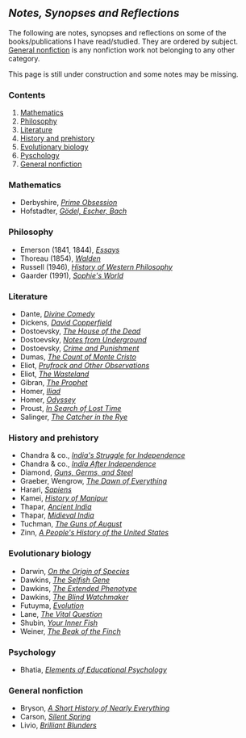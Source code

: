 ## _Notes, Synopses and Reflections_

The following are notes, synopses and reflections on some of the books/publications I have read/studied. They are ordered by subject. [General nonfiction](#general-nonfiction) is any nonfiction work not belonging to any other category.

This page is still under construction and some notes may be missing.

### Contents

1. [Mathematics](#mathematics)
2. [Philosophy](#philosophy)
3. [Literature](#literature)
4. [History and prehistory](#history-and-prehistory)
5. [Evolutionary biology](#evolutionary-biology)
6. [Pyschology](#psychology)
7. [General nonfiction](#general-nonfiction)

### Mathematics

- Derbyshire, [_Prime Obsession_](general-nonfiction/derbyshire-prime-obsession.pdf)
- Hofstadter, [_Gödel, Escher, Bach_](general-nonfiction/hofstadter-geb.md)

### Philosophy

- Emerson (1841, 1844), [_Essays_](philosophy/emerson-essays.md)
- Thoreau (1854), [_Walden_](philosophy/thoreau-walden.md)
- Russell (1946), [_History of Western Philosophy_](philosophy/russell-western-philosophy.md)
- Gaarder (1991), [_Sophie's World_](philosophy/gaarder-sophies-world.md)

### Literature

- Dante, [_Divine Comedy_](classics/dante-alighieri-commedia.md)
- Dickens, [_David Copperfield_](classics/dickens-david-copperfield.md)
- Dostoevsky, [_The House of the Dead_](classics/dostoevsky-dead-house.md)
- Dostoevsky, [_Notes from Underground_](classics/dostoevsky-underground.md)
- Dostoevsky, [_Crime and Punishment_](classics/dostoevsky-c&p.md)
- Dumas, [_The Count of Monte Cristo_](classics/dumas-monte-cristo.pdf)
- Eliot, [_Prufrock and Other Observations_](classics/eliot-prufrock.md)
- Eliot, [_The Wasteland_](classics/eliot-wasteland.md)
- Gibran, [_The Prophet_](classics/kahlil-gibran-prophet.md)
- Homer, [_Iliad_](classics/homer-iliad.md)
- Homer, [_Odyssey_](classics/homer-odyssey.md)
- Proust, [_In Search of Lost Time_](classics/proust.md)
- Salinger, [_The Catcher in the Rye_](classics/salinger-catcher.md)

### History and prehistory

- Chandra & co., [_India's Struggle for Independence_](history/chandra-struggle.md)
- Chandra & co., [_India After Independence_](history/chandra-after-independence.md)
- Diamond, [_Guns, Germs, and Steel_](general-nonfiction/jared-diamond-ggs.pdf)
- Graeber, Wengrow, [_The Dawn of Everything_](general-nonfiction/graeber-wengrow-the-dawn.md)
- Harari, [_Sapiens_](general-nonfiction/harari-sapiens.md)
- Kamei, [_History of Manipur_](history/gangmumei-kamei-hom.md)
- Thapar, [_Ancient India_](history/thapar-ancient-india.md)
- Thapar, [_Midieval India_](history/thapar-midieval-india.md)
- Tuchman, [_The Guns of August_](history/tuchman-guns.md)
- Zinn, [_A People's History of the United States_](history/zinn-peoples-history.md)

### Evolutionary biology

- Darwin, [_On the Origin of Species_](general-nonfiction/darwin-origin.md)
- Dawkins, [_The Selfish Gene_](general-nonfiction/dawkins-selfish-gene.md)
- Dawkins, [_The Extended Phenotype_](general-nonfiction/dawkins-extended-phenotype.md)
- Dawkins, [_The Blind Watchmaker_](general-nonfiction/dawkins-blind-watchmaker.md)
- Futuyma, [_Evolution_](general-nonfiction/futuyma-evolution.md)
- Lane, [_The Vital Question_](general-nonfiction/lane-vital-question.md)
- Shubin, [_Your Inner Fish_](general-nonfiction/shubin-inner-fish.md)
- Weiner, [_The Beak of the Finch_](general-nonfiction/weiner-beak.md)

### Psychology

- Bhatia, [_Elements of Educational Psychology_](general-nonfiction/bhatia-educational-psychology.md)

### General nonfiction

- Bryson, [_A Short History of Nearly Everything_](general-nonfiction/bill-bryson-ashone.md)
- Carson, [_Silent Spring_](general-nonfiction/carson-silent-spring.md)
- Livio, [_Brilliant Blunders_](general-nonfiction/livio-blunders.md)
